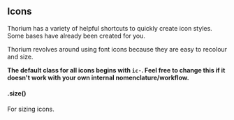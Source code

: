 ## Icons

Thorium has a variety of helpful shortcuts to quickly create icon styles. Some bases have already been created for you.

Thorium revolves around using font icons because they are easy to recolour and size.

**The default class for all icons begins with `ic-`. Feel free to change this if it doesn't work with your own internal nomenclature/workflow.**

#### .size()
For sizing icons. 